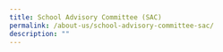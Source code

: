 ```yaml
---
title: School Advisory Committee (SAC)
permalink: /about-us/school-advisory-committee-sac/
description: ""
---
```

